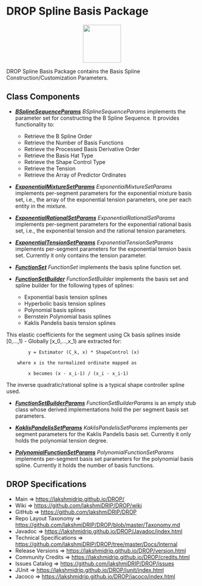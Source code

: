 # DROP Spline Basis Package

<p align="center"><img src="https://github.com/lakshmiDRIP/DROP/blob/master/DRIP_Logo.gif?raw=true" width="100"></p>

DROP Spline Basis Package contains the Basis Spline Construction/Customization Parameters.


## Class Components

 * [***BSplineSequenceParams***](https://github.com/lakshmiDRIP/DROP/tree/master/src/main/java/org/drip/spline/basis/BSplineSequenceParams.java)
 <i>BSplineSequenceParams</i> implements the parameter set for constructing the B Spline Sequence. It
 provides functionality to:
 	* Retrieve the B Spline Order
 	* Retrieve the Number of Basis Functions
 	* Retrieve the Processed Basis Derivative Order
 	* Retrieve the Basis Hat Type
 	* Retrieve the Shape Control Type
 	* Retrieve the Tension
 	* Retrieve the Array of Predictor Ordinates

 * [***ExponentialMixtureSetParams***](https://github.com/lakshmiDRIP/DROP/tree/master/src/main/java/org/drip/spline/basis/ExponentialMixtureSetParams.java)
 <i>ExponentialMixtureSetParams</i> implements per-segment parameters for the exponential mixture basis set,
 i.e., the array of the exponential tension parameters, one per each entity in the mixture.

 * [***ExponentialRationalSetParams***](https://github.com/lakshmiDRIP/DROP/tree/master/src/main/java/org/drip/spline/basis/ExponentialRationalSetParams.java)
 <i>ExponentialRationalSetParams</i> implements per-segment parameters for the exponential rational basis
 set, i.e., the exponential tension and the rational tension parameters.

 * [***ExponentialTensionSetParams***](https://github.com/lakshmiDRIP/DROP/tree/master/src/main/java/org/drip/spline/basis/ExponentialTensionSetParams.java)
 <i>ExponentialTensionSetParams</i> implements per-segment parameters for the exponential tension basis set. Currently it only contains the tension parameter.

 * [***FunctionSet***](https://github.com/lakshmiDRIP/DROP/tree/master/src/main/java/org/drip/spline/basis/FunctionSet.java)
 <i>FunctionSet</i> implements the basis spline function set.

 * [***FunctionSetBuilder***](https://github.com/lakshmiDRIP/DROP/tree/master/src/main/java/org/drip/spline/basis/FunctionSetBuilder.java)
 <i>FunctionSetBuilder</i> implements the basis set and spline builder for the following types of splines:
 	* Exponential basis tension splines
 	* Hyperbolic basis tension splines
 	* Polynomial basis splines
 	* Bernstein Polynomial basis splines
 	* Kaklis Pandelis basis tension splines

 This elastic coefficients for the segment using Ck basis splines inside [0,...,1) - Globally [x_0,...,x_1)
 	are extracted for:

 			y = Estimator (C_k, x) * ShapeControl (x)

		where x is the normalized ordinate mapped as

 			x becomes (x - x_i-1) / (x_i - x_i-1)

 The inverse quadratic/rational spline is a typical shape controller spline used.

 * [***FunctionSetBuilderParams***](https://github.com/lakshmiDRIP/DROP/tree/master/src/main/java/org/drip/spline/basis/FunctionSetBuilderParams.java)
 <i>FunctionSetBuilderParams</i> is an empty stub class whose derived implementations hold the per segment
 basis set parameters.

 * [***KaklisPandelisSetParams***](https://github.com/lakshmiDRIP/DROP/tree/master/src/main/java/org/drip/spline/basis/KaklisPandelisSetParams.java)
 <i>KaklisPandelisSetParams</i> implements per segment parameters for the Kaklis Pandelis basis set.
 Currently it only holds the polynomial tension degree.

 * [***PolynomialFunctionSetParams***](https://github.com/lakshmiDRIP/DROP/tree/master/src/main/java/org/drip/spline/basis/PolynomialFunctionSetParams.java)
 <i>PolynomialFunctionSetParams</i> implements per-segment basis set parameters for the polynomial basis
 spline. Currently it holds the number of basis functions.


## DROP Specifications

 * Main                     => https://lakshmidrip.github.io/DROP/
 * Wiki                     => https://github.com/lakshmiDRIP/DROP/wiki
 * GitHub                   => https://github.com/lakshmiDRIP/DROP
 * Repo Layout Taxonomy     => https://github.com/lakshmiDRIP/DROP/blob/master/Taxonomy.md
 * Javadoc                  => https://lakshmidrip.github.io/DROP/Javadoc/index.html
 * Technical Specifications => https://github.com/lakshmiDRIP/DROP/tree/master/Docs/Internal
 * Release Versions         => https://lakshmidrip.github.io/DROP/version.html
 * Community Credits        => https://lakshmidrip.github.io/DROP/credits.html
 * Issues Catalog           => https://github.com/lakshmiDRIP/DROP/issues
 * JUnit                    => https://lakshmidrip.github.io/DROP/junit/index.html
 * Jacoco                   => https://lakshmidrip.github.io/DROP/jacoco/index.html
